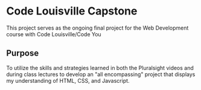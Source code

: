 # Code Louisville Capstone
This project serves as the ongoing final project for the Web Development course with Code Louisville/Code You

## Purpose
To utilize the skills and strategies learned in both the Pluralsight videos and during class lectures to develop an "all encompassing" project that displays my understanding of HTML, CSS, and Javascript.